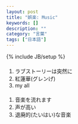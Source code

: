 ```yaml
---
layout: post
title: "娯楽: Music"
keywords: []
description: ""
category: "言葉"
tags: ["日本語"]
---
```

{% include JB/setup %}


#### 
1. ラブストーリーは突然に
2. 紅蓮華(グレンげ)
2. my all


####
1. 音楽を流れます
2. 声が高い
3. 退廃的(たいはい)な音楽
